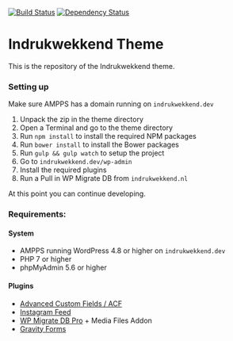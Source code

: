 [![Build Status](https://travis-ci.org/newfishdev/indrukwekkend.svg?branch=master)](https://travis-ci.org/newfishdev/indrukwekkend)
[![Dependency Status](https://img.shields.io/david/newfishdev/indrukwekkend.svg)](https://david-dm.org/newfishdev/indrukwekkend#info=Dependencies)

# Indrukwekkend Theme

This is the repository of the Indrukwekkend theme.

### Setting up

Make sure AMPPS has a domain running on `indrukwekkend.dev` 

1. Unpack the zip in the theme directory
2. Open a Terminal and go to the theme directory
3. Run `npm install` to install the required NPM packages
4. Run `bower install` to install the Bower packages
5. Run `gulp && gulp watch` to setup the project
6. Go to `indrukwekkend.dev/wp-admin`
7. Install the required plugins
8. Run a Pull in WP Migrate DB from `indrukwekkend.nl`

At this point you can continue developing.


### Requirements:

#### System
 * AMPPS running WordPress 4.8 or higher on `indrukwekkend.dev`
 * PHP 7 or higher
 * phpMyAdmin 5.6 or higher

#### Plugins
* [Advanced Custom Fields / ACF](https://www.advancedcustomfields.com/)
* [Instagram Feed](https://wordpress.org/plugins/instagram-feed/)
* [WP Migrate DB Pro](http://deliciousbrains.com/wp-migrate-db-pro/) + Media Files Addon
* [Gravity Forms](http://gravityforms.com/)